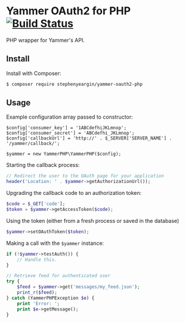 # Yammer OAuth2 for PHP [![Build Status](https://travis-ci.org/stephenyeargin/yammer-oauth2-php.svg)](https://travis-ci.org/stephenyeargin/yammer-oauth2-php)

PHP wrapper for Yammer's API.

## Install

Install with Composer:

```bash
$ composer require stephenyeargin/yammer-oauth2-php
```

## Usage

Example configuration array passed to constructor:

```
$config['consumer_key'] = '1ABCdefhiJKLmnop';
$config['consumer_secret'] = 'ABCdefhi_JKLmnop';
$config['callbackUrl'] = 'http://' . $_SERVER['SERVER_NAME'] . '/yammer/callback/';

$yammer = new YammerPHP\YammerPHP($config);
```

Starting the callback process:

```php
// Redirect the user to the OAuth page for your application
header('Location: ' . $yammer->getAuthorizationUrl());
```

Upgrading the callback code to an authorization token:

```php
$code = $_GET['code'];
$token = $yammer->getAccessToken($code);
```

Using the token (either from a fresh process or saved in the database)

```php
$yammer->setOAuthToken($token);
```

Making a call with the `$yammer` instance:

```php
if (!$yammer->testAuth()) {
    // Handle this.
}

// Retrieve feed for authenticated user
try {
    $feed = $yammer->get('messages/my_feed.json');
    print_r($feed);
} catch (YammerPHPException $e) {
    print 'Error: ';
    print $e->getMessage();
}
```
